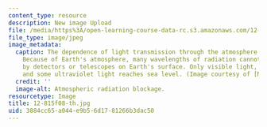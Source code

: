```yaml
---
content_type: resource
description: New image Upload
file: /media/https%3A/open-learning-course-data-rc.s3.amazonaws.com/12-815-atmospheric-radiation-fall-2008/3884cc65a044e9b56d1781266b3dac50_12-815f08-th.jpg
file_type: image/jpeg
image_metadata:
  caption: The dependence of light transmission through the atmosphere on light wavelength.
    Because of Earth's atmosphere, many wavelengths of radiation cannot be observed
    by detectors or telescopes on Earth's surface. Only visible light, radio waves,
    and some ultraviolet light reaches sea level. (Image courtesy of [NASA](http://www.nasa.gov/).)
  credit: ''
  image-alt: Atmospheric radiation blockage.
resourcetype: Image
title: 12-815f08-th.jpg
uid: 3884cc65-a044-e9b5-6d17-81266b3dac50
---
```

